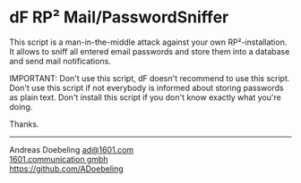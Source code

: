 # dF RP² Mail/PasswordSniffer

This script is a man-in-the-middle attack against your own RP²-installation.
It allows to sniff all entered email passwords and store them into a database and send mail notifications.

IMPORTANT: Don't use this script, dF doesn't recommend to use this script.
Don't use this script if not everybody is informed about storing passwords as plain text.
Don't install this script if you don't know exactly what you're doing.

Thanks.

---

Andreas Doebeling <ad@1601.com>  
[1601.communication gmbh](https://www.1601.com)   
https://github.com/ADoebeling